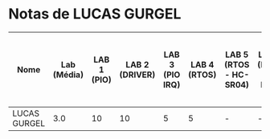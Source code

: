 # Notas de LUCAS GURGEL

| Nome          | Lab (Média) | LAB 1 (PIO) | LAB 2 (DRIVER) | LAB 3 (PIO IRQ) | LAB 4 (RTOS) | LAB 5 (RTOS - HC-SR04) | LAB 6 (RTOS - IMU) | LAB 7 (RTOS - LCD-LVGL) | LAB 8 (TC - RTC - RTT) | LAB 9 (RTOS - MUTEX) | LAB 10 (WIFI) |
| -------------- | ----------- | ----------- | -------------- | -------------- | ------------ | ------------------- | ---------------- | ------------------- | ------------------ | ---------------- | ------------- |
| LUCAS GURGEL    | 3.0          | 10           | 10              | 5               | 5            | -                        | -                     | -                     | -                    | -                   | -              |

